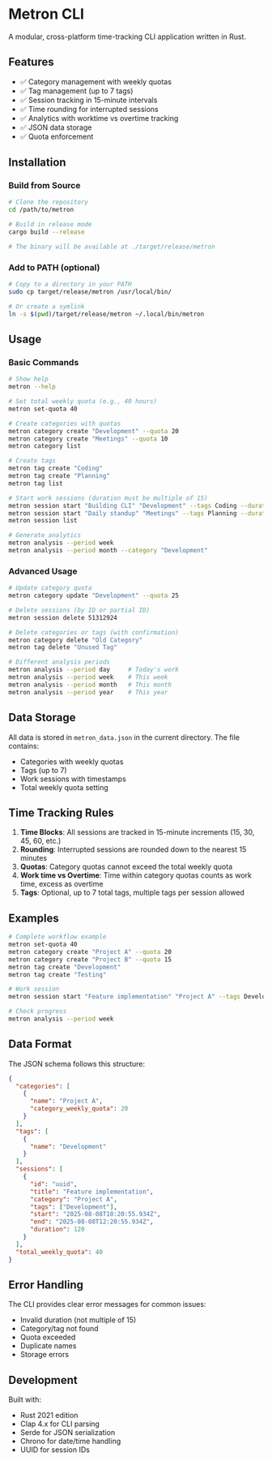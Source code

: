 # Metron CLI

A modular, cross-platform time-tracking CLI application written in Rust.

## Features

- ✅ Category management with weekly quotas
- ✅ Tag management (up to 7 tags)
- ✅ Session tracking in 15-minute intervals
- ✅ Time rounding for interrupted sessions
- ✅ Analytics with worktime vs overtime tracking
- ✅ JSON data storage
- ✅ Quota enforcement

## Installation

### Build from Source

```bash
# Clone the repository
cd /path/to/metron

# Build in release mode
cargo build --release

# The binary will be available at ./target/release/metron
```

### Add to PATH (optional)

```bash
# Copy to a directory in your PATH
sudo cp target/release/metron /usr/local/bin/

# Or create a symlink
ln -s $(pwd)/target/release/metron ~/.local/bin/metron
```

## Usage

### Basic Commands

```bash
# Show help
metron --help

# Set total weekly quota (e.g., 40 hours)
metron set-quota 40

# Create categories with quotas
metron category create "Development" --quota 20
metron category create "Meetings" --quota 10
metron category list

# Create tags
metron tag create "Coding"
metron tag create "Planning"
metron tag list

# Start work sessions (duration must be multiple of 15)
metron session start "Building CLI" "Development" --tags Coding --duration 60
metron session start "Daily standup" "Meetings" --tags Planning --duration 30
metron session list

# Generate analytics
metron analysis --period week
metron analysis --period month --category "Development"
```

### Advanced Usage

```bash
# Update category quota
metron category update "Development" --quota 25

# Delete sessions (by ID or partial ID)
metron session delete 51312924

# Delete categories or tags (with confirmation)
metron category delete "Old Category"
metron tag delete "Unused Tag"

# Different analysis periods
metron analysis --period day     # Today's work
metron analysis --period week    # This week
metron analysis --period month   # This month
metron analysis --period year    # This year
```

## Data Storage

All data is stored in `metron_data.json` in the current directory. The file contains:

- Categories with weekly quotas
- Tags (up to 7)
- Work sessions with timestamps
- Total weekly quota setting

## Time Tracking Rules

1. **Time Blocks**: All sessions are tracked in 15-minute increments (15, 30, 45, 60, etc.)
2. **Rounding**: Interrupted sessions are rounded down to the nearest 15 minutes
3. **Quotas**: Category quotas cannot exceed the total weekly quota
4. **Work time vs Overtime**: Time within category quotas counts as work time, excess as overtime
5. **Tags**: Optional, up to 7 total tags, multiple tags per session allowed

## Examples

```bash
# Complete workflow example
metron set-quota 40
metron category create "Project A" --quota 20
metron category create "Project B" --quota 15
metron tag create "Development"
metron tag create "Testing"

# Work session
metron session start "Feature implementation" "Project A" --tags Development --duration 120

# Check progress
metron analysis --period week
```

## Data Format

The JSON schema follows this structure:

```json
{
  "categories": [
    {
      "name": "Project A",
      "category_weekly_quota": 20
    }
  ],
  "tags": [
    {
      "name": "Development"
    }
  ],
  "sessions": [
    {
      "id": "uuid",
      "title": "Feature implementation",
      "category": "Project A",
      "tags": ["Development"],
      "start": "2025-08-08T10:20:55.934Z",
      "end": "2025-08-08T12:20:55.934Z",
      "duration": 120
    }
  ],
  "total_weekly_quota": 40
}
```

## Error Handling

The CLI provides clear error messages for common issues:

- Invalid duration (not multiple of 15)
- Category/tag not found
- Quota exceeded
- Duplicate names
- Storage errors

## Development

Built with:

- Rust 2021 edition
- Clap 4.x for CLI parsing
- Serde for JSON serialization
- Chrono for date/time handling
- UUID for session IDs
